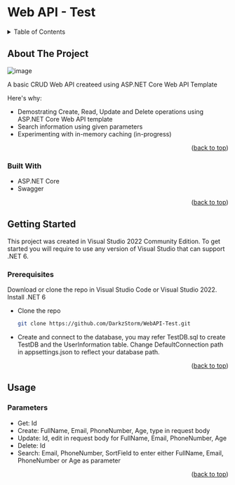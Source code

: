 <a name="readme-top"></a>
# Web API - Test

<!-- TABLE OF CONTENTS -->
<details>
  <summary>Table of Contents</summary>
  <ol>
    <li>
      <a href="#about-the-project">About The Project</a>
      <ul>
        <li><a href="#built-with">Built With</a></li>
      </ul>
    </li>
    <li>
      <a href="#getting-started">Getting Started</a>
      <ul>
        <li><a href="#prerequisites">Prerequisites</a></li>
      </ul>
    </li>
    <li><a href="#usage">Usage</a></li>
    <li><a href="#acknowledgments">Acknowledgments</a></li>
  </ol>
</details>

<!-- ABOUT THE PROJECT -->
## About The Project

![image](https://user-images.githubusercontent.com/26399414/228475173-2060bdab-5503-4f2d-bda5-6f55e9129156.png)


A basic CRUD Web API createed using ASP.NET Core Web API Template

Here's why:
* Demostrating Create, Read, Update and Delete operations using ASP.NET Core Web API template
* Search information using given parameters
* Experimenting with in-memory caching (in-progress)


<p align="right">(<a href="#readme-top">back to top</a>)</p>


### Built With
* ASP.NET Core
* Swagger


<p align="right">(<a href="#readme-top">back to top</a>)</p>


<!-- GETTING STARTED -->
## Getting Started

This project was created in Visual Studio 2022 Community Edition. To get started you will require to use any version of Visual Studio that can support .NET 6.

### Prerequisites

Download or clone the repo in Visual Studio Code or Visual Studio 2022. Install .NET 6
* Clone the repo
  ```sh
  git clone https://github.com/DarkzStorm/WebAPI-Test.git
  ```
* Create and connect to the database, you may refer TestDB.sql to create TestDB and the UserInformation table. Change DefaultConnection path in appsettings.json to reflect your database path.


<p align="right">(<a href="#readme-top">back to top</a>)</p>


<!-- USAGE EXAMPLES -->
## Usage

### Parameters

* Get: Id
* Create: FullName, Email, PhoneNumber, Age, type in request body
* Update: Id, edit in request body for FullName, Email, PhoneNumber, Age
* Delete: Id
* Search: Email, PhoneNumber, SortField to enter either FullName, Email, PhoneNumber or Age as parameter


<p align="right">(<a href="#readme-top">back to top</a>)</p>
